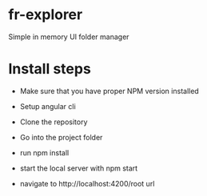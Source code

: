 # fr-explorer
Simple in memory UI folder manager

# Install steps

- Make sure that you have proper NPM version installed
- Setup angular cli

- Clone the repository
- Go into the project folder
- run npm install
- start the local server with npm start
- navigate to http://localhost:4200/root url
